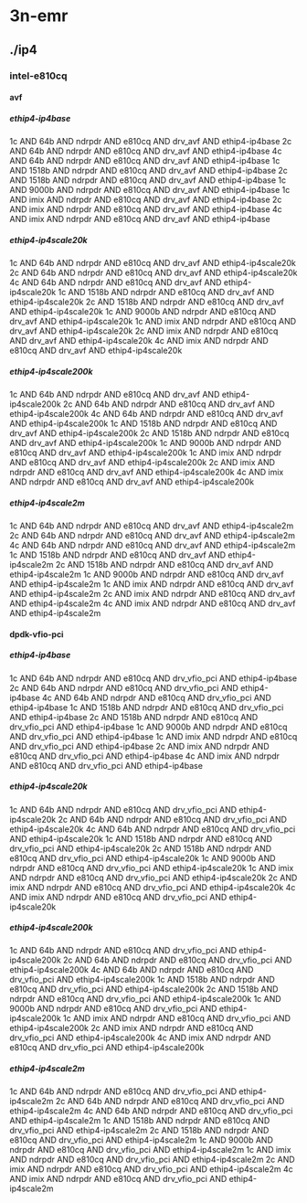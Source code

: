 # 3n-emr
## ./ip4
### intel-e810cq
#### avf
##### ethip4-ip4base
1c AND 64b AND ndrpdr AND e810cq AND drv_avf AND ethip4-ip4base
2c AND 64b AND ndrpdr AND e810cq AND drv_avf AND ethip4-ip4base
4c AND 64b AND ndrpdr AND e810cq AND drv_avf AND ethip4-ip4base
1c AND 1518b AND ndrpdr AND e810cq AND drv_avf AND ethip4-ip4base
2c AND 1518b AND ndrpdr AND e810cq AND drv_avf AND ethip4-ip4base
1c AND 9000b AND ndrpdr AND e810cq AND drv_avf AND ethip4-ip4base
1c AND imix AND ndrpdr AND e810cq AND drv_avf AND ethip4-ip4base
2c AND imix AND ndrpdr AND e810cq AND drv_avf AND ethip4-ip4base
4c AND imix AND ndrpdr AND e810cq AND drv_avf AND ethip4-ip4base
##### ethip4-ip4scale20k
1c AND 64b AND ndrpdr AND e810cq AND drv_avf AND ethip4-ip4scale20k
2c AND 64b AND ndrpdr AND e810cq AND drv_avf AND ethip4-ip4scale20k
4c AND 64b AND ndrpdr AND e810cq AND drv_avf AND ethip4-ip4scale20k
1c AND 1518b AND ndrpdr AND e810cq AND drv_avf AND ethip4-ip4scale20k
2c AND 1518b AND ndrpdr AND e810cq AND drv_avf AND ethip4-ip4scale20k
1c AND 9000b AND ndrpdr AND e810cq AND drv_avf AND ethip4-ip4scale20k
1c AND imix AND ndrpdr AND e810cq AND drv_avf AND ethip4-ip4scale20k
2c AND imix AND ndrpdr AND e810cq AND drv_avf AND ethip4-ip4scale20k
4c AND imix AND ndrpdr AND e810cq AND drv_avf AND ethip4-ip4scale20k
##### ethip4-ip4scale200k
1c AND 64b AND ndrpdr AND e810cq AND drv_avf AND ethip4-ip4scale200k
2c AND 64b AND ndrpdr AND e810cq AND drv_avf AND ethip4-ip4scale200k
4c AND 64b AND ndrpdr AND e810cq AND drv_avf AND ethip4-ip4scale200k
1c AND 1518b AND ndrpdr AND e810cq AND drv_avf AND ethip4-ip4scale200k
2c AND 1518b AND ndrpdr AND e810cq AND drv_avf AND ethip4-ip4scale200k
1c AND 9000b AND ndrpdr AND e810cq AND drv_avf AND ethip4-ip4scale200k
1c AND imix AND ndrpdr AND e810cq AND drv_avf AND ethip4-ip4scale200k
2c AND imix AND ndrpdr AND e810cq AND drv_avf AND ethip4-ip4scale200k
4c AND imix AND ndrpdr AND e810cq AND drv_avf AND ethip4-ip4scale200k
##### ethip4-ip4scale2m
1c AND 64b AND ndrpdr AND e810cq AND drv_avf AND ethip4-ip4scale2m
2c AND 64b AND ndrpdr AND e810cq AND drv_avf AND ethip4-ip4scale2m
4c AND 64b AND ndrpdr AND e810cq AND drv_avf AND ethip4-ip4scale2m
1c AND 1518b AND ndrpdr AND e810cq AND drv_avf AND ethip4-ip4scale2m
2c AND 1518b AND ndrpdr AND e810cq AND drv_avf AND ethip4-ip4scale2m
1c AND 9000b AND ndrpdr AND e810cq AND drv_avf AND ethip4-ip4scale2m
1c AND imix AND ndrpdr AND e810cq AND drv_avf AND ethip4-ip4scale2m
2c AND imix AND ndrpdr AND e810cq AND drv_avf AND ethip4-ip4scale2m
4c AND imix AND ndrpdr AND e810cq AND drv_avf AND ethip4-ip4scale2m
#### dpdk-vfio-pci
##### ethip4-ip4base
1c AND 64b AND ndrpdr AND e810cq AND drv_vfio_pci AND ethip4-ip4base
2c AND 64b AND ndrpdr AND e810cq AND drv_vfio_pci AND ethip4-ip4base
4c AND 64b AND ndrpdr AND e810cq AND drv_vfio_pci AND ethip4-ip4base
1c AND 1518b AND ndrpdr AND e810cq AND drv_vfio_pci AND ethip4-ip4base
2c AND 1518b AND ndrpdr AND e810cq AND drv_vfio_pci AND ethip4-ip4base
1c AND 9000b AND ndrpdr AND e810cq AND drv_vfio_pci AND ethip4-ip4base
1c AND imix AND ndrpdr AND e810cq AND drv_vfio_pci AND ethip4-ip4base
2c AND imix AND ndrpdr AND e810cq AND drv_vfio_pci AND ethip4-ip4base
4c AND imix AND ndrpdr AND e810cq AND drv_vfio_pci AND ethip4-ip4base
##### ethip4-ip4scale20k
1c AND 64b AND ndrpdr AND e810cq AND drv_vfio_pci AND ethip4-ip4scale20k
2c AND 64b AND ndrpdr AND e810cq AND drv_vfio_pci AND ethip4-ip4scale20k
4c AND 64b AND ndrpdr AND e810cq AND drv_vfio_pci AND ethip4-ip4scale20k
1c AND 1518b AND ndrpdr AND e810cq AND drv_vfio_pci AND ethip4-ip4scale20k
2c AND 1518b AND ndrpdr AND e810cq AND drv_vfio_pci AND ethip4-ip4scale20k
1c AND 9000b AND ndrpdr AND e810cq AND drv_vfio_pci AND ethip4-ip4scale20k
1c AND imix AND ndrpdr AND e810cq AND drv_vfio_pci AND ethip4-ip4scale20k
2c AND imix AND ndrpdr AND e810cq AND drv_vfio_pci AND ethip4-ip4scale20k
4c AND imix AND ndrpdr AND e810cq AND drv_vfio_pci AND ethip4-ip4scale20k
##### ethip4-ip4scale200k
1c AND 64b AND ndrpdr AND e810cq AND drv_vfio_pci AND ethip4-ip4scale200k
2c AND 64b AND ndrpdr AND e810cq AND drv_vfio_pci AND ethip4-ip4scale200k
4c AND 64b AND ndrpdr AND e810cq AND drv_vfio_pci AND ethip4-ip4scale200k
1c AND 1518b AND ndrpdr AND e810cq AND drv_vfio_pci AND ethip4-ip4scale200k
2c AND 1518b AND ndrpdr AND e810cq AND drv_vfio_pci AND ethip4-ip4scale200k
1c AND 9000b AND ndrpdr AND e810cq AND drv_vfio_pci AND ethip4-ip4scale200k
1c AND imix AND ndrpdr AND e810cq AND drv_vfio_pci AND ethip4-ip4scale200k
2c AND imix AND ndrpdr AND e810cq AND drv_vfio_pci AND ethip4-ip4scale200k
4c AND imix AND ndrpdr AND e810cq AND drv_vfio_pci AND ethip4-ip4scale200k
##### ethip4-ip4scale2m
1c AND 64b AND ndrpdr AND e810cq AND drv_vfio_pci AND ethip4-ip4scale2m
2c AND 64b AND ndrpdr AND e810cq AND drv_vfio_pci AND ethip4-ip4scale2m
4c AND 64b AND ndrpdr AND e810cq AND drv_vfio_pci AND ethip4-ip4scale2m
1c AND 1518b AND ndrpdr AND e810cq AND drv_vfio_pci AND ethip4-ip4scale2m
2c AND 1518b AND ndrpdr AND e810cq AND drv_vfio_pci AND ethip4-ip4scale2m
1c AND 9000b AND ndrpdr AND e810cq AND drv_vfio_pci AND ethip4-ip4scale2m
1c AND imix AND ndrpdr AND e810cq AND drv_vfio_pci AND ethip4-ip4scale2m
2c AND imix AND ndrpdr AND e810cq AND drv_vfio_pci AND ethip4-ip4scale2m
4c AND imix AND ndrpdr AND e810cq AND drv_vfio_pci AND ethip4-ip4scale2m

